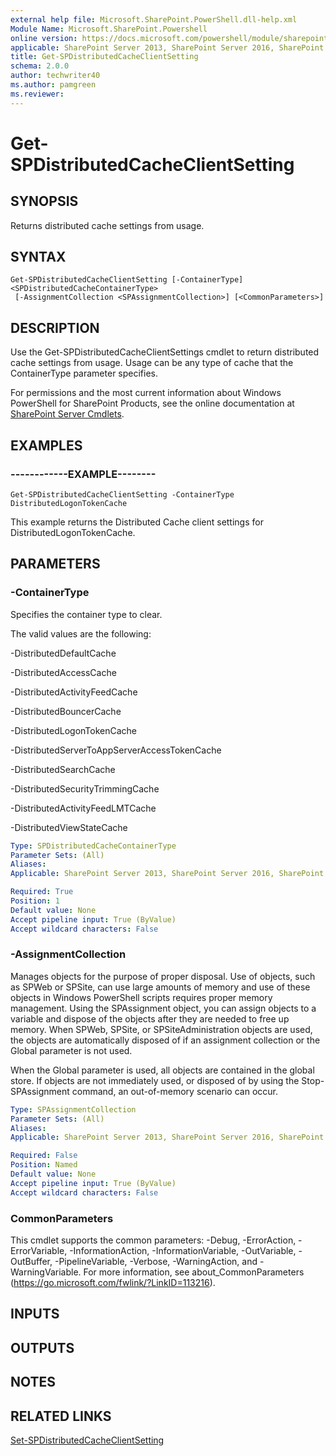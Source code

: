 ```yaml
---
external help file: Microsoft.SharePoint.PowerShell.dll-help.xml
Module Name: Microsoft.SharePoint.Powershell
online version: https://docs.microsoft.com/powershell/module/sharepoint-server/get-spdistributedcacheclientsetting
applicable: SharePoint Server 2013, SharePoint Server 2016, SharePoint Server 2019
title: Get-SPDistributedCacheClientSetting
schema: 2.0.0
author: techwriter40
ms.author: pamgreen
ms.reviewer:
---
```


# Get-SPDistributedCacheClientSetting

## SYNOPSIS

Returns distributed cache settings from usage.



## SYNTAX

```
Get-SPDistributedCacheClientSetting [-ContainerType] <SPDistributedCacheContainerType>
 [-AssignmentCollection <SPAssignmentCollection>] [<CommonParameters>]
```

## DESCRIPTION
Use the Get-SPDistributedCacheClientSettings cmdlet to return distributed cache settings from usage.
Usage can be any type of cache that the ContainerType parameter specifies.

For permissions and the most current information about Windows PowerShell for SharePoint Products, see the online documentation at [SharePoint Server Cmdlets](https://docs.microsoft.com/powershell/sharepoint/sharepoint-server/sharepoint-server-cmdlets).

## EXAMPLES

### ------------EXAMPLE-------- 
```
Get-SPDistributedCacheClientSetting -ContainerType DistributedLogonTokenCache
```

This example returns the Distributed Cache client settings for DistributedLogonTokenCache.

## PARAMETERS

### -ContainerType

Specifies the container type to clear.

The valid values are the following:

-DistributedDefaultCache

-DistributedAccessCache

-DistributedActivityFeedCache

-DistributedBouncerCache

-DistributedLogonTokenCache

-DistributedServerToAppServerAccessTokenCache

-DistributedSearchCache

-DistributedSecurityTrimmingCache

-DistributedActivityFeedLMTCache

-DistributedViewStateCache



```yaml
Type: SPDistributedCacheContainerType
Parameter Sets: (All)
Aliases: 
Applicable: SharePoint Server 2013, SharePoint Server 2016, SharePoint Server 2019

Required: True
Position: 1
Default value: None
Accept pipeline input: True (ByValue)
Accept wildcard characters: False
```

### -AssignmentCollection
Manages objects for the purpose of proper disposal.
Use of objects, such as SPWeb or SPSite, can use large amounts of memory and use of these objects in Windows PowerShell scripts requires proper memory management.
Using the SPAssignment object, you can assign objects to a variable and dispose of the objects after they are needed to free up memory.
When SPWeb, SPSite, or SPSiteAdministration objects are used, the objects are automatically disposed of if an assignment collection or the Global parameter is not used.

When the Global parameter is used, all objects are contained in the global store.
If objects are not immediately used, or disposed of by using the Stop-SPAssignment command, an out-of-memory scenario can occur.

```yaml
Type: SPAssignmentCollection
Parameter Sets: (All)
Aliases: 
Applicable: SharePoint Server 2013, SharePoint Server 2016, SharePoint Server 2019

Required: False
Position: Named
Default value: None
Accept pipeline input: True (ByValue)
Accept wildcard characters: False
```

### CommonParameters
This cmdlet supports the common parameters: -Debug, -ErrorAction, -ErrorVariable, -InformationAction, -InformationVariable, -OutVariable, -OutBuffer, -PipelineVariable, -Verbose, -WarningAction, and -WarningVariable. For more information, see about_CommonParameters (https://go.microsoft.com/fwlink/?LinkID=113216).

## INPUTS

## OUTPUTS

## NOTES

## RELATED LINKS

[Set-SPDistributedCacheClientSetting](Set-SPDistributedCacheClientSetting.md)

